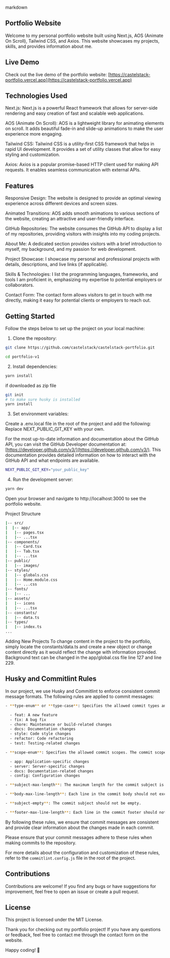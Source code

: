 <!-- @format -->

markdown

## Portfolio Website

Welcome to my personal portfolio website built using Next.js, AOS (Animate On Scroll), Tailwind CSS, and Axios. This website showcases my projects, skills, and provides information about me.

## Live Demo

Check out the live demo of the portfolio website: [https://castelstack-portfolio.vercel.app](https://castelstack-portfolio.vercel.app)

## Technologies Used

Next.js: Next.js is a powerful React framework that allows for server-side rendering and easy creation of fast and scalable web applications.

AOS (Animate On Scroll): AOS is a lightweight library for animating elements on scroll. It adds beautiful fade-in and slide-up animations to make the user experience more engaging.

Tailwind CSS: Tailwind CSS is a utility-first CSS framework that helps in rapid UI development. It provides a set of utility classes that allow for easy styling and customization.

Axios: Axios is a popular promise-based HTTP client used for making API requests. It enables seamless communication with external APIs.

## Features

Responsive Design: The website is designed to provide an optimal viewing experience across different devices and screen sizes.

Animated Transitions: AOS adds smooth animations to various sections of the website, creating an attractive and user-friendly interface.

GitHub Repositories: The website consumes the GitHub API to display a list of my repositories, providing visitors with insights into my coding projects.

About Me: A dedicated section provides visitors with a brief introduction to myself, my background, and my passion for web development.

Project Showcase: I showcase my personal and professional projects with details, descriptions, and live links (if applicable).

Skills & Technologies: I list the programming languages, frameworks, and tools I am proficient in, emphasizing my expertise to potential employers or collaborators.

Contact Form: The contact form allows visitors to get in touch with me directly, making it easy for potential clients or employers to reach out.

## Getting Started

Follow the steps below to set up the project on your local machine:

1. Clone the repository:

```bash
git clone https://github.com/castelstack/castelstack-portfolio.git

cd portfolio-v1
```

2. Install dependencies:

```bash
yarn install
```

if downloaded as zip file

```bash
git init
# to make sure husky is installed
yarn install
```

3. Set environment variables:

Create a .env.local file in the root of the project and add the following:
Replace NEXT_PUBLIC_GIT_KEY with your own.

For the most up-to-date information and documentation about the GitHub API, you can visit the GitHub Developer documentation at: [https://developer.github.com/v3/](https://developer.github.com/v3/). This documentation provides detailed information on how to interact with the GitHub API and what endpoints are available.

```bash
NEXT_PUBLIC_GIT_KEY="your_public_key"
```

4. Run the development server:

```bash
yarn dev
```

Open your browser and navigate to http://localhost:3000 to see the portfolio website.

Project Structure

```bash
|-- src/
|  |-- app/
|   |-- pages.tsx
|   |-- ...tsx
|-- components/
|   |-- Card.tsx
|   |-- Tab.tsx
|   |-- ...tsx
|-- public/
|   |-- images/
|-- styles/
|   |-- globals.css
|   |-- Home.module.css
|   |-- ...css
|-- fonts/
|   |-- ...
|-- assets/
|   |-- icons
|   |-- ...tsx
|-- constants/
|   |-- data.ts
|-- types/
|   |-- index.ts
...
```

Adding New Projects
To change content in the project to the portfolio, simply locate the constants/data.ts and create a new object or change content directly as it would reflect the change with information provided. Background text can be changed in the app/global.css file line 127 and line 229.

## Husky and Commitlint Rules

In our project, we use Husky and Commitlint to enforce consistent commit message formats. The following rules are applied to commit messages:

```bash
- **type-enum** or **type-case**: Specifies the allowed commit types and their case. The commit types should be one of the following:

  - feat: A new feature
  - fix: A bug fix
  - chore: Maintenance or build-related changes
  - docs: Documentation changes
  - style: Code style changes
  - refactor: Code refactoring
  - test: Testing-related changes

- **scope-enum**: Specifies the allowed commit scopes. The commit scopes should be one of the following:

  - app: Application-specific changes
  - server: Server-specific changes
  - docs: Documentation-related changes
  - config: Configuration changes

- **subject-max-length**: The maximum length for the commit subject is 50 characters.

- **body-max-line-length**: Each line in the commit body should not exceed 72 characters.

- **subject-empty**: The commit subject should not be empty.

- **footer-max-line-length**: Each line in the commit footer should not exceed 72 characters.
```

By following these rules, we ensure that commit messages are consistent and provide clear information about the changes made in each commit.

Please ensure that your commit messages adhere to these rules when making commits to the repository.

For more details about the configuration and customization of these rules, refer to the `commitlint.config.js` file in the root of the project.

## Contributions

Contributions are welcome! If you find any bugs or have suggestions for improvement, feel free to open an issue or create a pull request.

## License

This project is licensed under the MIT License.

Thank you for checking out my portfolio project! If you have any questions or feedback, feel free to contact me through the contact form on the website.

Happy coding! 🚀
